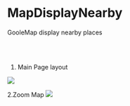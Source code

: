 # MapDisplayNearby
GooleMap display nearby places

<br>
<br>

1. Main Page layout
<img src="appimages\home"/>

2.Zoom Map 
<img src="appimages\homezoom"/>
